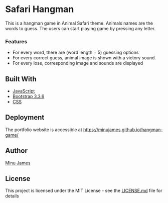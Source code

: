 # Safari Hangman
This is a hangman game in Animal Safari theme. Animals names are the words to guess.
The users can start playing game by pressing any letter.

### Features

* For every word, there are (word length + 5) guessing options
* For every correct guess, animal image is shown with a victory sound.
* For every lose, corresponding image and sounds are displayed


## Built With
* [JavaScript](https://www.javascript.com/)
* [Bootstrap 3.3.6](http://bootstrapdocs.com/v3.3.6/docs/)
* [CSS](https://www.w3schools.com/css/)

## Deployment
The portfolio website is accessible at https://minujames.github.io/hangman-game/

## Author
[Minu James](https://minujames.github.io/)

## License
This project is licensed under the MIT License - see the [LICENSE.md](LICENSE.md) file for details
